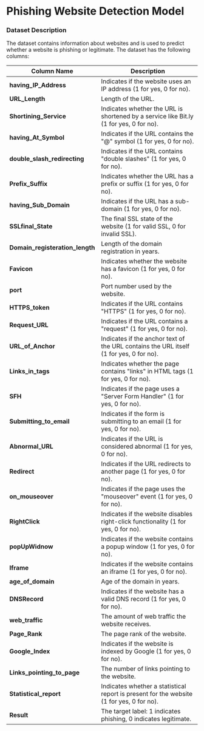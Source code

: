 # Phishing Website Detection Model

### Dataset Description

The dataset contains information about websites and is used to predict whether a website is phishing or legitimate. The dataset has the following columns:

| Column Name                        | Description                                                                                       |
|-------------------------------------|---------------------------------------------------------------------------------------------------|
| **having_IP_Address**               | Indicates if the website uses an IP address (1 for yes, 0 for no).                                |
| **URL_Length**                      | Length of the URL.                                                                                 |
| **Shortining_Service**              | Indicates whether the URL is shortened by a service like Bit.ly (1 for yes, 0 for no).             |
| **having_At_Symbol**                | Indicates if the URL contains the "@" symbol (1 for yes, 0 for no).                               |
| **double_slash_redirecting**        | Indicates if the URL contains "double slashes" (1 for yes, 0 for no).                             |
| **Prefix_Suffix**                   | Indicates whether the URL has a prefix or suffix (1 for yes, 0 for no).                           |
| **having_Sub_Domain**               | Indicates if the URL has a sub-domain (1 for yes, 0 for no).                                      |
| **SSLfinal_State**                  | The final SSL state of the website (1 for valid SSL, 0 for invalid SSL).                          |
| **Domain_registeration_length**     | Length of the domain registration in years.                                                       |
| **Favicon**                          | Indicates whether the website has a favicon (1 for yes, 0 for no).                                |
| **port**                             | Port number used by the website.                                                                   |
| **HTTPS_token**                     | Indicates if the URL contains "HTTPS" (1 for yes, 0 for no).                                      |
| **Request_URL**                     | Indicates if the URL contains a "request" (1 for yes, 0 for no).                                 |
| **URL_of_Anchor**                   | Indicates if the anchor text of the URL contains the URL itself (1 for yes, 0 for no).             |
| **Links_in_tags**                   | Indicates whether the page contains "links" in HTML tags (1 for yes, 0 for no).                   |
| **SFH**                             | Indicates if the page uses a "Server Form Handler" (1 for yes, 0 for no).                         |
| **Submitting_to_email**              | Indicates if the form is submitting to an email (1 for yes, 0 for no).                             |
| **Abnormal_URL**                    | Indicates if the URL is considered abnormal (1 for yes, 0 for no).                                |
| **Redirect**                         | Indicates if the URL redirects to another page (1 for yes, 0 for no).                             |
| **on_mouseover**                    | Indicates if the page uses the "mouseover" event (1 for yes, 0 for no).                            |
| **RightClick**                       | Indicates if the website disables right-click functionality (1 for yes, 0 for no).                |
| **popUpWidnow**                      | Indicates if the website contains a popup window (1 for yes, 0 for no).                           |
| **Iframe**                           | Indicates if the website contains an iframe (1 for yes, 0 for no).                                |
| **age_of_domain**                   | Age of the domain in years.                                                                       |
| **DNSRecord**                        | Indicates if the website has a valid DNS record (1 for yes, 0 for no).                             |
| **web_traffic**                      | The amount of web traffic the website receives.                                                   |
| **Page_Rank**                        | The page rank of the website.                                                                      |
| **Google_Index**                     | Indicates if the website is indexed by Google (1 for yes, 0 for no).                              |
| **Links_pointing_to_page**           | The number of links pointing to the website.                                                      |
| **Statistical_report**               | Indicates whether a statistical report is present for the website (1 for yes, 0 for no).         |
| **Result**                           | The target label: 1 indicates phishing, 0 indicates legitimate.                                     |
